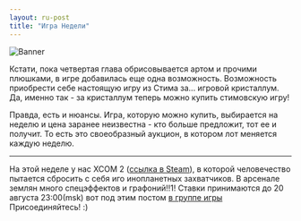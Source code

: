 ```yaml
---
layout: ru-post
title: "Игра Недели"
---
```

![Banner](http://cs636920.vk.me/v636920555/22b9b/sarUqTXxV6g.jpg)

Кстати, пока четвертая глава обрисовывается артом и прочими плюшками, в игре добавилась еще одна возможность. Возможность приобрести себе настоящую игру из Стима за... игровой кристаллум. Да, именно так - за кристаллум теперь можно купить стимовскую игру!

Правда, есть и нюансы. Игра, которую можно купить, выбирается на неделю и цена заранее неизвестна - кто больше предложит, тот ее и получит. То есть это своеобразный аукцион, в котором лот меняется каждую неделю.

---
На этой неделе у нас XCOM 2 ([ссылка в Steam](http://store.steampowered.com/app/268500?snr=1_41_4__42)), в которой человечество пытается сбросить с себя иго инопланетных захватчиков. В арсенале землян много спецэффектов и графоний!!1!
Ставки принимаются до 20 августа 23:00(msk) вот под этим постом [в группе игры](http://vk.com/krajsveta?w=wall-90249739_657)
Присоединяйтесь! :)
